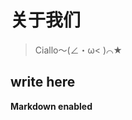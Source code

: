 <h1 m-t-0>关于我们</h1>

> Ciallo～(∠・ω< )⌒★

## write here

**Markdown enabled**

<script setup lang="ts">
// override page title with this
import { useTitle } from '@vueuse/core'
import { useSSRContext } from 'vue'
import { SiteConfiguration } from '@/site'

useTitle(`关于我们 | ${SiteConfiguration.titleSuffix}`)
if (import.meta.env.SSR) {
  const context = useSSRContext()
  if (context) {
    context.titlePrefix = '关于我们 | '
  }
}
</script>
